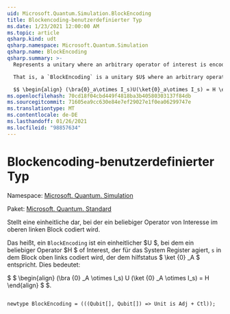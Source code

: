 ```yaml
---
uid: Microsoft.Quantum.Simulation.BlockEncoding
title: Blockencoding-benutzerdefinierter Typ
ms.date: 1/23/2021 12:00:00 AM
ms.topic: article
qsharp.kind: udt
qsharp.namespace: Microsoft.Quantum.Simulation
qsharp.name: BlockEncoding
qsharp.summary: >-
  Represents a unitary where an arbitrary operator of interest is encoded in the top-left block.

  That is, a `BlockEncoding` is a unitary $U$ where an arbitrary operator $H$ of interest that acts on the system register `s` is encoded in the top- left block corresponding to auxiliary state $\ket{0}_a$. That is,

  $$ \begin{align} (\bra{0}_a\otimes I_s)U(\ket{0}_a\otimes I_s) = H \end{align} $$.
ms.openlocfilehash: 70cd18f04cbd449f4818ba3b40580303137f84db
ms.sourcegitcommit: 71605ea9cc630e84e7ef29027e1f0ea06299747e
ms.translationtype: MT
ms.contentlocale: de-DE
ms.lasthandoff: 01/26/2021
ms.locfileid: "98857634"
---
```

# <a name="blockencoding-user-defined-type"></a>Blockencoding-benutzerdefinierter Typ

Namespace: [Microsoft. Quantum. Simulation](xref:Microsoft.Quantum.Simulation)

Paket: [Microsoft. Quantum. Standard](https://nuget.org/packages/Microsoft.Quantum.Standard)


Stellt eine einheitliche dar, bei der ein beliebiger Operator von Interesse im oberen linken Block codiert wird.

Das heißt, ein `BlockEncoding` ist ein einheitlicher $U $, bei dem ein beliebiger Operator $H $ of Interest, der für das System Register agiert, `s` in dem Block oben links codiert wird, der dem hilfstatus $ \ket {0} _A $ entspricht. Dies bedeutet:

$ $ \begin{align} (\bra {0} _A \otimes I_s) U (\ket {0} _A \otimes I_s) = H \end{align} $ $.

```qsharp

newtype BlockEncoding = (((Qubit[], Qubit[]) => Unit is Adj + Ctl));
```

